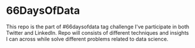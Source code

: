 # 66DaysOfData
This repo is the part of #66daysofdata tag challenge I've participate in both Twitter and LinkedIn. Repo will consists of different techniques and insights I can across while solve different problems related to data science.  
